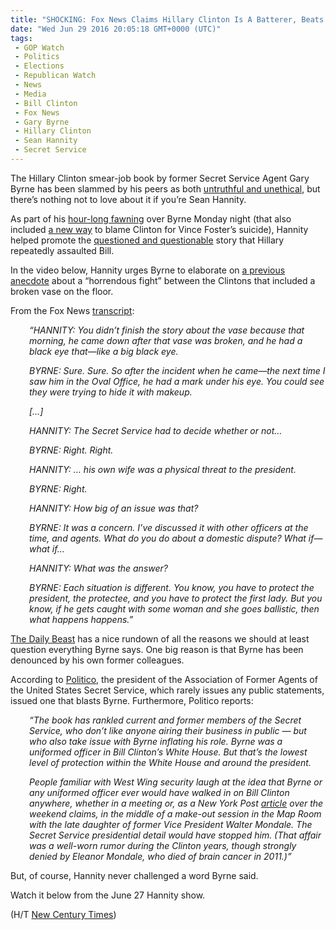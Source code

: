 ```yaml
---
title: "SHOCKING: Fox News Claims Hillary Clinton Is A Batterer, Beats Up Bill"
date: "Wed Jun 29 2016 20:05:18 GMT+0000 (UTC)"
tags: 
 - GOP Watch
 - Politics
 - Elections
 - Republican Watch
 - News
 - Media
 - Bill Clinton
 - Fox News
 - Gary Byrne
 - Hillary Clinton
 - Sean Hannity
 - Secret Service
---
```

<p>The Hillary Clinton smear-job book by former Secret Service Agent Gary Byrne has been slammed by his peers as both <a href="http://www.thedailybeast.com/articles/2016/06/27/the-secret-service-officer-out-to-get-hillary-clinton.html" onclick="__gaTracker(&apos;send&apos;, &apos;event&apos;, &apos;outbound-article&apos;, &apos;http://www.thedailybeast.com/articles/2016/06/27/the-secret-service-officer-out-to-get-hillary-clinton.html&apos;, &apos;untruthful and unethical&apos;);" target="_blank">untruthful and unethical</a>, but there&#x2019;s nothing not to love about it if you&#x2019;re Sean Hannity.</p><p>As part of his <a href="http://www.newshounds.us/sean_hannity_s_hilarious_proof_of_hillary_clinton_s_anger_062716" onclick="__gaTracker(&apos;send&apos;, &apos;event&apos;, &apos;outbound-article&apos;, &apos;http://www.newshounds.us/sean_hannity_s_hilarious_proof_of_hillary_clinton_s_anger_062716&apos;, &apos;hour-long fawning&apos;);" target="_blank">hour-long fawning</a> over Byrne Monday night (that also included <a href="http://www.newshounds.us/sean_hannity_invents_a_new_way_to_blame_vince_foster_s_death_on_hillary_clinton_062816" onclick="__gaTracker(&apos;send&apos;, &apos;event&apos;, &apos;outbound-article&apos;, &apos;http://www.newshounds.us/sean_hannity_invents_a_new_way_to_blame_vince_foster_s_death_on_hillary_clinton_062816&apos;, &apos;a new way&apos;);" target="_blank">a new way</a> to blame Clinton for Vince Foster&#x2019;s suicide), Hannity helped promote the <a href="http://www.politico.com/story/2016/06/hillary-bill-clinton-secret-service-224578" onclick="__gaTracker(&apos;send&apos;, &apos;event&apos;, &apos;outbound-article&apos;, &apos;http://www.politico.com/story/2016/06/hillary-bill-clinton-secret-service-224578&apos;, &apos;questioned and questionable&apos;);" target="_blank">questioned and questionable</a> story that Hillary repeatedly assaulted Bill.</p><p>In the video below, Hannity urges Byrne to elaborate on <a href="http://www.foxnews.com/transcript/2016/06/27/former-secret-service-officer-calls-hillary-clinton-dictator-details-bill/" onclick="__gaTracker(&apos;send&apos;, &apos;event&apos;, &apos;outbound-article&apos;, &apos;http://www.foxnews.com/transcript/2016/06/27/former-secret-service-officer-calls-hillary-clinton-dictator-details-bill/&apos;, &apos;a previous anecdote&apos;);" target="_blank">a previous anecdote</a> about a &#x201C;horrendous fight&#x201D; between the Clintons that included a broken vase on the floor.</p><p>From the Fox News&#xA0;<a href="http://www.foxnews.com/transcript/2016/06/27/former-secret-service-officer-calls-hillary-clinton-dictator-details-bill/" onclick="__gaTracker(&apos;send&apos;, &apos;event&apos;, &apos;outbound-article&apos;, &apos;http://www.foxnews.com/transcript/2016/06/27/former-secret-service-officer-calls-hillary-clinton-dictator-details-bill/&apos;, &apos;transcript&apos;);" target="_blank">transcript</a>:</p><p style="padding-left: 30px;"><em>&#x201C;HANNITY: You didn&#x2019;t finish the story about the vase because that morning, he came down after that vase was broken, and he had a black eye that&#x2014;like a big black eye.</em></p><p style="padding-left: 30px;"><em>BYRNE: Sure. Sure. So after the incident when he came&#x2014;the next time I saw him in the Oval Office, he had a mark under his eye. You could see they were trying to hide it with makeup.</em></p><p style="padding-left: 30px;"><em>[&#x2026;]</em></p><p style="padding-left: 30px;"><em>HANNITY: The Secret Service had to decide whether or not&#x2026;</em></p><p style="padding-left: 30px;"><em>BYRNE: Right. Right.</em></p><p style="padding-left: 30px;"><em>HANNITY: &#x2026; his own wife was a physical threat to the president.</em></p><p style="padding-left: 30px;"><em>BYRNE: Right.</em></p><p style="padding-left: 30px;"><em>HANNITY: How big of an issue was that?</em></p><p style="padding-left: 30px;"><em>BYRNE: It was a concern. I&#x2019;ve discussed it with other officers at the time, and agents. What do you do about a domestic dispute? What if&#x2014;what if&#x2026;</em></p><p style="padding-left: 30px;"><em>HANNITY: What was the answer?</em></p><p style="padding-left: 30px;"><em>BYRNE: Each situation is different. You know, you have to protect the president, the protectee, and you have to protect the first lady. But you know, if he gets caught with some woman and she goes ballistic, then what happens happens.&#x201D;</em></p><p><a href="http://www.thedailybeast.com/articles/2016/06/27/the-secret-service-officer-out-to-get-hillary-clinton.html" onclick="__gaTracker(&apos;send&apos;, &apos;event&apos;, &apos;outbound-article&apos;, &apos;http://www.thedailybeast.com/articles/2016/06/27/the-secret-service-officer-out-to-get-hillary-clinton.html&apos;, &apos;The Daily Beast&apos;);" target="_blank">The Daily Beast</a> has a nice rundown of all the reasons we should at least question everything Byrne says. One big reason is that Byrne has been denounced by his own former colleagues.</p><p>According to <a href="http://www.politico.com/story/2016/06/hillary-bill-clinton-secret-service-224578" onclick="__gaTracker(&apos;send&apos;, &apos;event&apos;, &apos;outbound-article&apos;, &apos;http://www.politico.com/story/2016/06/hillary-bill-clinton-secret-service-224578&apos;, &apos;Politico&apos;);" target="_blank">Politico</a>, the president of the Association of Former Agents of the United States Secret Service, which rarely issues any public statements, issued one that blasts Byrne. Furthermore, Politico reports:</p><p style="padding-left: 30px;"><em>&#x201C;The book has rankled current and former members of the Secret Service, who don&#x2019;t like anyone airing their business in public &#x2014; but who also take issue with Byrne inflating his role. Byrne was a uniformed officer in Bill Clinton&#x2019;s White House. But that&#x2019;s the lowest level of protection within the White House and around the president.</em></p><p style="padding-left: 30px;"><em>People familiar with West Wing security laugh at the idea that Byrne or any uniformed officer ever would have walked in on Bill Clinton anywhere, whether in a meeting or, as a New York Post <a href="http://nypost.com/2016/06/18/monica-lewinsky-ironically-freaked-out-that-bill-cheated-on-her/" onclick="__gaTracker(&apos;send&apos;, &apos;event&apos;, &apos;outbound-article&apos;, &apos;http://nypost.com/2016/06/18/monica-lewinsky-ironically-freaked-out-that-bill-cheated-on-her/&apos;, &apos;article&apos;);" target="_blank">article</a> over the weekend claims, in the middle of a make-out session in the Map Room with the late daughter of former Vice President Walter Mondale. The Secret Service presidential detail would have stopped him. (That affair was a well-worn rumor during the Clinton years, though strongly denied by Eleanor Mondale, who died of brain cancer in 2011.)&#x201D;</em></p><p>But, of course, Hannity never challenged a word Byrne said.</p><p>Watch it below from the June 27 Hannity show.</p><p>(H/T <a href="http://newcenturytimes.com/2016/06/28/fox-news-attacks-hillary-accuses-her-of-beating-up-bill-in-white-house-video/" onclick="__gaTracker(&apos;send&apos;, &apos;event&apos;, &apos;outbound-article&apos;, &apos;http://newcenturytimes.com/2016/06/28/fox-news-attacks-hillary-accuses-her-of-beating-up-bill-in-white-house-video/&apos;, &apos;New Century Times&apos;);" target="_blank">New Century Times</a>)</p>